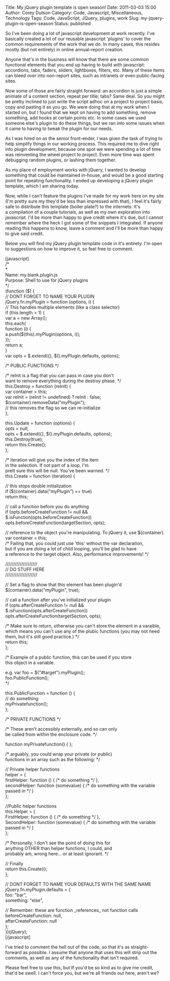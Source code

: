 Title: My jQuery plugin template is open season!
Date: 2011-03-03 15:00
Author: Corey Dutson
Category: Code, Javascript, Miscellaneous, Technology
Tags: Code, JavaScript, JQuery, plugins, work
Slug: my-jquery-plugin-is-open-season
Status: published

So I've been doing a lot of javascript development at work recently.
I've basically created a lot of our reusable javascript 'plugins' to
cover the common requirements of the work that we do. In many cases,
this resides mostly (but not entirely) in online annual-report creation.

Anyone that's in the business will know that there are some common
functional elements that you end up having to build with javascript:
accordions, tabs, faders, sliders, lightboxes, filters, etc. Many of
these items can bleed over into non-report sites, such as intranets or
even public-facing sites.

<!--more-->

Now some of those are fairly straight forward: an accordion is just a
simple animate of a content section, repeat per title; tabs? Same deal.
So you might be pretty inclined to just write the script adhoc on a
project to project basis, copy and pasting it as you go. We were doing
that at my work when I started on, but I found that we kept on having to
add something, remove something, add hooks at certain points etc. In
some cases we used someone else's plugin to do these things, but we ran
into some issues when it came to having to tweak the plugin for our
needs.

As I was hired on as the senior front-ender, I was given the task of
trying to help simplify things in our working process. This required me
to dive right into plugin development, because one spot we were spending
a lot of time was reinventing the wheel project to project. Even more
time was spent debugging random plugins, or lashing them together.

As my place of employment works with jQuery, I wanted to develop
something that could be maintained in-house, and would be a good
starting point for repeating functionality. I ended up developing a
jQuery plugin template, which I am sharing today.

Now, while I can't feature the plugins I've made for my work here on my
site (I'm pretty sure my they'd be less than impressed with that), I
feel it's fairly safe to distribute this template (boiler plate?) to the
internets. It's a compilation of a couple tutorials, as well as my own
exploration into javascript. I'd be more than happy to give credit where
it's due, but I cannot remember where the heck I got some of the
snippets I integrated. If anyone reading this happens to know, leave a
comment and I'll be more than happy to give said credit.

Below you will find my jQuery plugin template code in it's entirety. I'm
open to suggestions on how to improve it, so feel free to comment.

\[javascript\]  
/\*  
\*  
Name: my.blank.plugin.js  
Purpose: Shell to use for jQuery plugins  
\*/  
(function (\$) {  
// DONT FORGET TO NAME YOUR PLUGIN  
jQuery.fn.myPlugin = function (options, i) {  
// This handles multiple elements (like a class selector)  
if (this.length &gt; 1) {  
var a = new Array();  
this.each(  
function (i) {  
a.push(\$(this).myPlugin(options, i));  
});  
return a;  
}  
var opts = \$.extend({}, \$().myPlugin.defaults, options);

/\* PUBLIC FUNCTIONS \*/

/\* reInit is a flag that you can pass in case you don't  
want to remove everything during the destroy phase. \*/  
this.Destroy = function (reInit) {  
var container = this;  
var reInit = (reInit != undefined) ? reInit : false;  
\$(container).removeData("myPlugin");  
// this removes the flag so we can re-initialize  
};

this.Update = function (options) {  
opts = null;  
opts = \$.extend({}, \$().myPlugin.defaults, options);  
this.Destroy(true);  
return this.Create();  
};

/\* iteration will give you the index of the item  
in the selection. If not part of a loop, I'm  
prett sure this will be null. You've been warned. \*/  
this.Create = function (iteration) {

// this stops double initialization  
if (\$(container).data("myPlugin") == true)  
return this;

// call a function before you do anything  
if (opts.beforeCreateFunction != null &&
\$.isFunction(opts.beforeCreateFunction))  
opts.beforeCreateFunction(targetSection, opts);

// reference to the object you're manipulating. To jQuery it, use
\$(container).  
var container = this;  
/\* Failing that, you could just use 'this' without the var
declaration,  
but if you are doing a lot of child looping, you'll be glad to have  
a reference to the target object. Also, performance improvements! \*/

////////////////////  
// DO STUFF HERE  
////////////////////

// Set a flag to show that this element has been plugin'd  
\$(container).data("myPlugin", true);

// call a function after you've initialized your plugin  
if (opts.afterCreateFunction != null &&
\$.isFunction(opts.afterCreateFunction))  
opts.afterCreateFunction(targetSection, opts);

/\* Make sure to return, otherwise you can't store the element in a
varaible,  
which means you can't use any of the plubic functions (you may not
need  
them, but it's still good practice.) \*/  
return this;  
};

/\* Example of a public function, this can be used if you store  
this object in a variable.

e.g. var foo = \$("\#target").myPlugin();  
foo.PublicFunction();  
\*/

this.PublicFunction = function () {  
// do something  
myPrivatefunction();  
};

/\* PRIVATE FUNCTIONS \*/

/\* These aren't accessibly externally, and so can only  
be called from within the enclosure code. \*/

function myPrivatefunction() { };

/\* arguably, you could wrap your private (or public)  
functions in an array such as the following: \*/

// Private helper functions  
helper = {  
firstHelper: function () { /\* do something \*/ },  
secondHelper: function (somevalue) { /\* do something with the variable
passed in \*/ }  
};

//Public helper functions  
this.Helper = {  
FirstHelper: function () { /\* do something \*/ },  
SecondHelper: function (somevalue) { /\* do something with the variable
passed in \*/ }  
};

/\* Personally, I don't see the point of doing this for  
anything OTHER than helper functions, I could, and  
probably am, wrong here... or at least ignorant. \*/

// Finally  
return this.Create(i);  
};

// DONT FORGET TO NAME YOUR DEFAULTS WITH THE SAME NAME  
jQuery.fn.myPlugin.defaults = {  
foo: "bar",  
something: "else",

// Remember: these are function \_references\_ not function calls  
beforeCreateFunction: null,  
afterCreateFunction: null  
};  
})(jQuery);  
\[/javascript\]

I've tried to comment the hell out of the code, so that it's as
straight-forward as possible. I assume that anyone that uses this will
strip out the comments, as well as any of the functionality that isn't
required.

Please feel free to use this, but If you'd be so kind as to give me
credit, that'd be swell. I can't force you, but we're all friends out
here, aren't we?
